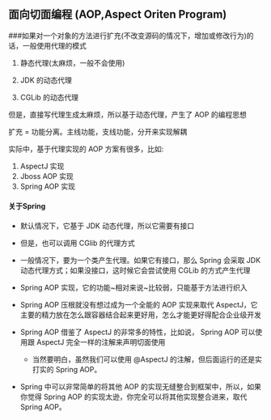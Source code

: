 ## 面向切面编程 (AOP,Aspect Oriten Program) ##

###如果对一个对象的方法进行扩充(不改变源码的情况下，增加或修改行为)的话，一般使用代理的模式


1. 静态代理(太麻烦，一般不会使用)

2. JDK 的动态代理
 
3. CGLib 的动态代理

但是，直接写代理生成太麻烦，所以基于动态代理，产生了 AOP 的编程思想

扩充 = 功能分离。主线功能，支线功能，分开来实现解耦

实际中，基于代理实现的 AOP 方案有很多，比如:

1. AspectJ 实现
2. Jboss AOP 实现
3. Spring AOP 实现

#### 关于Spring

- 默认情况下，它基于 JDK 动态代理，所以它需要有接口
- 但是，也可以调用 CGlib 的代理方式
- 一般情况下，要为一个类产生代理。如果它有接口，那么 Spring 会采取 JDK 动态代理方式；如果没接口，这时候它会尝试使用 CGLib 的方式产生代理
- Spring AOP 实现，它的功能~相对来说~比较弱，只能基于方法进行织入
- Spring AOP 压根就没有想过成为一个全能的 AOP 实现来取代 AspectJ，它主要的精力放在怎么跟容器结合起来更好用，怎么才能更好得配合企业级开发 
- Spring AOP 借鉴了 AspectJ 的非常多的特性，比如说， Spring AOP 可以使用跟 AspectJ 完全一样的注解来声明切面使用

	- 当然要明白，虽然我们可以使用 @AspectJ 的注解，但后面运行的还是实打实的 Spring AOP。
- Spring 中可以非常简单的将其他 AOP 的实现无缝整合到框架中，所以，如果你觉得 Spring AOP 的实现太逊，你完全可以将其他实现整合进来，取代 Spring AOP。  